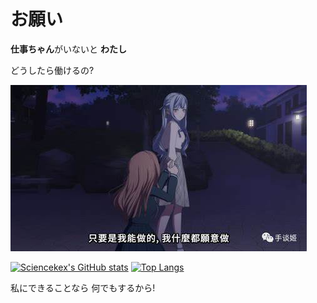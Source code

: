 # お願い

**仕事ちゃん**がいないと  **わたし**

どうしたら働けるの?


![惊世一跪](./asset/OIP-C.jpg)



[![Sciencekex's GitHub stats](https://github-readme-stats-sciencekexs-projects.vercel.app/api?locale=ja&username=Sciencekex&show_icons=true&hide=issues)](https://github.com/anuraghazra/github-readme-stats)
[![Top Langs](https://github-readme-stats-sciencekexs-projects.vercel.app/api/top-langs/?username=Sciencekex&layout=compact&size_weight=0.75&count_weight=0.25&langs_count=6)](https://github.com/anuraghazra/github-readme-stats)

私にできることなら 何でもするから!


<!-- ![代码量统计](./github-metrics.svg) -->
